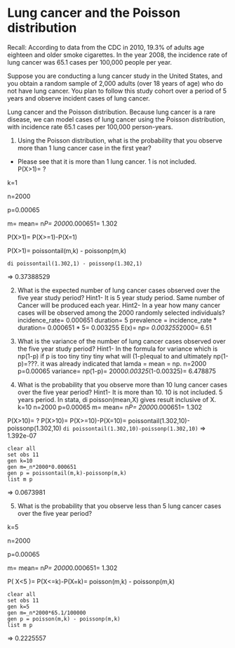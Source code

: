 # Lung cancer and the Poisson distribution
Recall: According to data from the CDC in 2010, 19.3% of adults age eighteen and older smoke cigarettes. In the year 2008, the incidence rate of lung cancer was 65.1 cases per 100,000 people per year.

Suppose you are conducting a lung cancer study in the United States, and you obtain a random sample of 2,000 adults (over 18 years of age) who do not have lung cancer. You plan to follow this study cohort over a period of 5 years and observe incident cases of lung cancer.

Lung cancer and the Poisson distribution. Because lung cancer is a rare disease, we can model cases of lung cancer using the Poisson distribution, with incidence rate 65.1 cases per 100,000 person-years.

1. Using the Poisson distribution, what is the probability that you observe more than 1 lung cancer case in the first year?
- Please see that it is more than 1 lung cancer. 1 is not included.   
P(X>1)= ?

k=1

n=2000

p=0.00065

m= mean= n*P= 2000*0.000651= 1.302

P(X>1)= P(X>=1)-P(X=1)

P(X>1)= poissontail(m,k) - poissonp(m,k)

`di poissontail(1.302,1) - poissonp(1.302,1)`

=> 0.37388529


2. What is the expected number of lung cancer cases observed over the five year study period?
Hint1- It is 5 year study period. Same number of Cancer will be produced each year.
Hint2- In a year how many cancer cases will be observed among the 2000 randomly selected individuals?
incidence_rate= 0.000651
duration= 5
prevalence = incidence_rate * duration= 0.000651 * 5= 0.003255
E(x)= n*p= 0.003255*2000= 6.51


3. What is the variance of the number of lung cancer cases observed over the five year study period?
Hint1- In the formula for variance which is np(1-p) if p is too tiny tiny tiny what will (1-p)equal to and ultimately np(1-p)=???. it was already indicated that lamda = mean = np.
n=2000
p=0.00065
variance= np(1-p)= 2000*0.00325*(1-0.00325)= 6.478875


4. What is the probability that you observe more than 10 lung cancer cases over the five year period?
Hint1- It is more than 10. 10 is not included. 5 years period. In stata, di poisson(mean,X) gives result inclusive of X.
k=10
n=2000
p=0.00065
m= mean= n*P= 2000*0.000651= 1.302

P(X>10)= ?
P(X>10)= P(X>=10)-P(X=10)= poissontail(1.302,10)-poissonp(1.302,10)
`di poissontail(1.302,10)-poissonp(1.302,10)`
=> 1.392e-07

	clear all
	set obs 11
	gen k=10
	gen m=_n*2000*0.000651
	gen p = poissontail(m,k)-poissonp(m,k)
	list m p

=> 0.0673981


5. What is the probability that you observe less than 5 lung cancer cases over the five year period?

k=5

n=2000

p=0.00065

m= mean= n*P= 2000*0.000651= 1.302


P( X<5 )= P(X<=k)-P(X=k)= poisson(m,k) - poissonp(m,k)

	clear all
	set obs 11
	gen k=5
	gen m=_n*2000*65.1/100000
	gen p = poisson(m,k) - poissonp(m,k)
	list m p

=> 0.2225557
